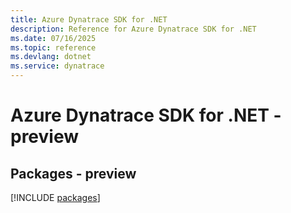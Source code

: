 ```yaml
---
title: Azure Dynatrace SDK for .NET
description: Reference for Azure Dynatrace SDK for .NET
ms.date: 07/16/2025
ms.topic: reference
ms.devlang: dotnet
ms.service: dynatrace
---
```

# Azure Dynatrace SDK for .NET - preview
## Packages - preview
[!INCLUDE [packages](dynatrace-index.md)]